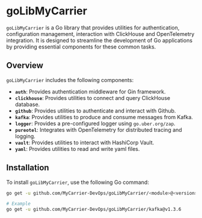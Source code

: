 # goLibMyCarrier

`goLibMyCarrier` is a Go library that provides utilities for authentication, configuration management, interaction with ClickHouse and OpenTelemetry integration. It is designed to streamline the development of Go applications by providing essential components for these common tasks.

## Overview

`goLibMyCarrier` includes the following components:

-   **`auth`**: Provides authentication middleware for Gin framework.
-   **`clickhouse`**: Provides utilities to connect and query ClickHouse database.
-   **`github`**: Provides utilities to authenticate and interact with Github.
-   **`kafka`**: Provides utilities to produce and consume messages from Kafka.
-   **`logger`**: Provides a pre-configured logger using `go.uber.org/zap`.
-   **`pureotel`**: Integrates with OpenTelemetry for distributed tracing and logging.
-   **`vault`**: Provides utilities to interact with HashiCorp Vault.
-   **`yaml`**: Provides utilities to read and write yaml files.

## Installation

To install `goLibMyCarrier`, use the following Go command:

```bash
go get -u github.com/MyCarrier-DevOps/goLibMyCarrier/<module>@<version>

# Example
go get -u github.com/MyCarrier-DevOps/goLibMyCarrier/kafka@v1.3.6

```
